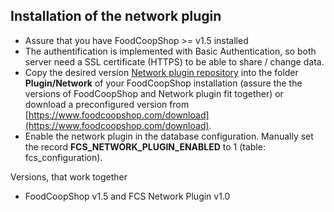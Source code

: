## Installation of the network plugin

* Assure that you have FoodCoopShop >= v1.5 installed
* The authentification is implemented with Basic Authentication, so both server need a SSL certificate (HTTPS) to be able to share / change data.
* Copy the desired version [Network plugin repository](https://github.com/foodcoopshop/fcs-network-plugin) into the folder **Plugin/Network** of your FoodCoopShop installation (assure the the versions of FoodCoopShop and Network plugin fit together) or download a preconfigured version from [https://www.foodcoopshop.com/download](https://www.foodcoopshop.com/download).
* Enable the network plugin in the database configuration. Manually set the record  **FCS_NETWORK_PLUGIN_ENABLED** to 1 (table: fcs_configuration).

Versions, that work together
* FoodCoopShop v1.5 and FCS Network Plugin v1.0
